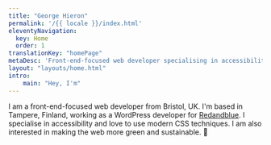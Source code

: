 ```yaml
---
title: "George Hieron"
permalink: '/{{ locale }}/index.html'
eleventyNavigation:
  key: Home
  order: 1
translationKey: "homePage"
metaDesc: 'Front-end-focused web developer specialising in accessibility.'
layout: "layouts/home.html"
intro:
    main: "Hey, I'm"
---
```


I am a front-end-focused web developer from Bristol, UK. I'm based in Tampere, Finland, working as a WordPress developer for <a href="https://www.geniem.fi/in-english/" data-hover-img="/images/redandblue-logo-small.webp">Redandblue</a>. I specialise in accessibility and love to use modern CSS techniques. I am also interested in making the web more green and sustainable. 🌲
